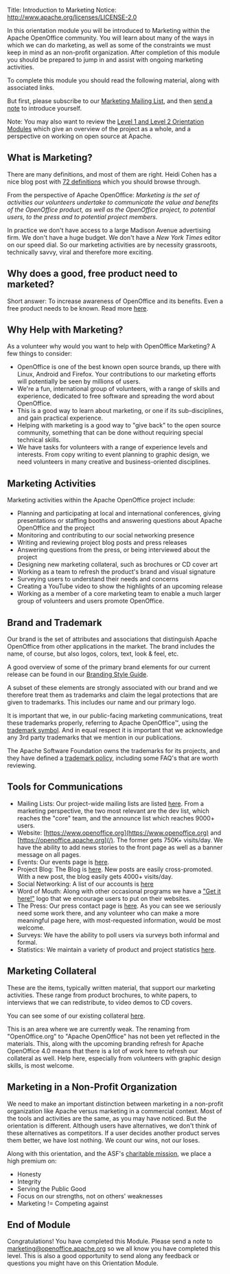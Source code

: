 Title:     Introduction to Marketing
Notice: http://www.apache.org/licenses/LICENSE-2.0

In this orientation module you will be introduced to Marketing within the Apache OpenOffice community. You will learn about many of the ways in which we can do marketing, as well as some of the constraints we must keep in mind as an non-profit organization. After completion of this module you should be prepared to jump in and assist with ongoing marketing activities.

To complete this module you should read the following material, along with associated links.

But first, please subscribe to our [Marketing Mailing List](/mailing-lists.html#marketing-mailing-list), and then [send a note](mailto:marketing@openoffice.apache.org?subject=Starting%20Intro%20to%20Marketing%20Module) to introduce yourself.

Note:  You may also want to review the [Level 1 and Level 2 Orientation Modules](/orientation/index.html) which give an overview of the project as a whole, and a perspective on working on open source at Apache.

## What is Marketing?

There are many definitions, and most of them are right. Heidi Cohen has a nice blog post with [72 definitions](http://heidicohen.com/marketing-definition/) which you should browse through.

From the perspective of Apache OpenOffice:  *Marketing is the set of activities our volunteers undertake to communicate the value and benefits of the OpenOffice product, as well as the OpenOffice project, to potential users, to the press and to potential project members.*

In practice we don't have access to a large Madison Avenue advertising firm. We don't have a huge budget. We don't have a *New York Times* editor on our speed dial. So our marketing activities are by necessity grassroots, technically savvy, viral and therefore more exciting. 

## Why does a good, free product need to marketed?

Short answer: To increase awareness of OpenOffice and its benefits. Even a free product needs to be known. Read more [here](http://mail-archives.apache.org/mod_mbox/openoffice-marketing/201212.mbox/%3CCAP-ksoi_pc4FU3_zikB3oy+G+kjfonurbFxzZ5q_QtFusB=EEw@mail.gmail.com%3E).

## Why Help with Marketing?

As a volunteer why would you want to help with OpenOffice Marketing?  A few things to consider:

- OpenOffice is one of the best known open source brands, up there with Linux, Android and Firefox. Your contributions to our marketing efforts will potentially be seen by millions of users.
- We're a fun, international group of volunteers, with a range of skills and experience, dedicated to free software and spreading the word about OpenOffice.
- This is a good way to learn about marketing, or one if its sub-disciplines, and gain practical experience.
- Helping with marketing is a good way to "give back" to the open source community, something that can be done without requiring special technical skills.
- We have tasks for volunteers with a range of experience levels and interests. From copy writing to event planning to graphic design, we need volunteers in many creative and business-oriented disciplines.

## Marketing Activities

Marketing activities within the Apache OpenOffice project include:

- Planning and participating at local and international conferences, giving presentations or staffing booths and answering questions about Apache OpenOffice and the project
- Monitoring and contributing to our social networking presence
- Writing and reviewing project blog posts and press releases
- Answering questions from the press, or being interviewed about the project
- Designing new marketing collateral, such as brochures or CD cover art
- Working as a team to refresh the product's brand and visual signature
- Surveying users to understand their needs and concerns
- Creating a YouTube video to show the highlights of an upcoming release
- Working as a member of a core marketing team to enable a much larger group of volunteers and users promote OpenOffice.

## Brand and Trademark

Our brand is the set of attributes and associations that distinguish Apache OpenOffice from other applications in the market. The brand includes the name, of course, but also logos, colors, text, look & feel, etc.

A good overview of some of the primary brand elements for our current release can be found in our [Branding Style Guide](https://cwiki.apache.org/confluence/display/OOOUSERS/Branding+Style+Guide).

A subset of these elements are strongly associated with our brand and we therefore treat them as trademarks and claim the legal protections that are given to trademarks. This includes our name and our primary logo.

It is important that we, in our public-facing marketing communications, treat these trademarks properly, referring to Apache OpenOffice™, using the [trademark symbol](http://en.wikipedia.org/wiki/Trademark_symbol). And in equal respect it is important that we acknowledge any 3rd party trademarks that we mention in our publications.

The Apache Software Foundation owns the trademarks for its projects, and they have defined a [trademark policy](http://www.apache.org/foundation/marks/), including some FAQ's that are worth reviewing.

## Tools for Communications

- Mailing Lists: Our project-wide mailing lists are listed [here](/mailing-lists.html). From a marketing perspective, the two most relevant are the dev list, which reaches the "core" team, and the announce list which reaches 9000+ users.
- Website:  [https://www.openoffice.org](https://www.openoffice.org) and [https://openoffice.apache.org](/). The former gets 750K+ visits/day. We have the ability to add news stories to the front page as well as a banner message on all pages.
- Events: Our events page is [here](/events.html).
- Project Blog: The Blog is [here](http://blogs.apache.org/OOo/). New posts are easily cross-promoted. With a new post, the blog easily gets 4000+ visits/day.
- Social Networking: A list of our accounts is [here](/social.html)
- Word of Mouth:  Along with other occasional programs we have a ["Get it here!"](/get-it-here.html) logo that we encourage users to put on their websites.
- The Press: Our press contact page is [here](/press.html). As you can see we seriously need some work there, and any volunteer who can make a more meaningful page here, with most-requested information, would be most welcome.
- Surveys:  We have the ability to poll users via surveys both informal and formal.
- Statistics:  We maintain a variety of product and project statistics [here](http://www.openoffice.org/stats/).

## Marketing Collateral

These are the items, typically written material, that support our marketing activities. These range from product brochures, to white papers, to interviews that we can redistribute, to video demos to CD covers.

You can see some of our existing collateral [here](http://www.openoffice.org/marketing/marketing_where.html).

This is an area where we are currently weak. The renaming from "OpenOffice.org" to "Apache OpenOffice" has not been yet reflected in the materials. This, along with the upcoming branding refresh for Apache OpenOffice 4.0 means that there is a lot of work here to refresh our collateral as well. Help here, especially from volunteers with graphic design skills, is most welcome.

## Marketing in a Non-Profit Organization

We need to make an important distinction between marketing in a non-profit organization like Apache versus marketing in a commercial context. Most of the tools and activities are the same, as you may have noticed. But the orientation is different. Although users have alternatives, we don't think of these alternatives as competitors. If a user decides another product serves them better, we have lost nothing. We count our wins, not our loses.

Along with this orientation, and the ASF's [charitable mission](https://www.apache.org/foundation/faq.html#why), we place a high premium on:

- Honesty
- Integrity
- Serving the Public Good
- Focus on our strengths, not on others' weaknesses
- Marketing != Competing against

## End of Module

Congratulations!  You have completed this Module. Please send a note to [marketing@openoffice.apache.org](mailto:marketing@openoffice.apache.org?subject=Completed%20Marketing%20Module) so we all know you have completed this level. This is also a good opportunity to send along any feedback or questions you might have on this Orientation Module.
